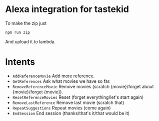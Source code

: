 # Alexa integration for tastekid

To make the zip just

    npm run zip

And upload it to lambda.

# Intents

- `AddReferenceMovie` Add more reference.
- `GetReferences` Ask what movies we have so far.
- `RemoveReferenceMovie` Remove movies (scratch {movie}/forget about
  {movie}/forget {movie}).
- `ResetReferenceMovies` Reset (forget everything/let's start again)
- `RemoveLastReference` Remove last movie (scratch that)
- `RepeatSuggestions` Repeat movies (come again)
- `EndSession` End session (thanks/that's it/that would be it)
